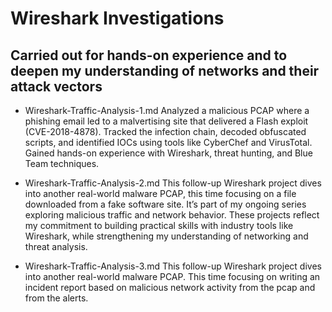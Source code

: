 # Wireshark Investigations
## Carried out for hands-on experience and to deepen my understanding of networks and their attack vectors

- Wireshark-Traffic-Analysis-1.md
Analyzed a malicious PCAP where a phishing email led to a malvertising site that delivered a Flash exploit (CVE-2018-4878). Tracked the infection chain, decoded obfuscated scripts, and identified IOCs using tools like CyberChef and VirusTotal. Gained hands-on experience with Wireshark, threat hunting, and Blue Team techniques.

- Wireshark-Traffic-Analysis-2.md
This follow-up Wireshark project dives into another real-world malware PCAP, this time focusing on a file downloaded from a fake software site. It’s part of my ongoing series exploring malicious traffic and network behavior. These projects reflect my commitment to building practical skills with industry tools like Wireshark, while strengthening my understanding of networking and threat analysis.

- Wireshark-Traffic-Analysis-3.md
This follow-up Wireshark project dives into another real-world malware PCAP. This time focusing on writing an incident report based on malicious network activity from the pcap and from the alerts.

